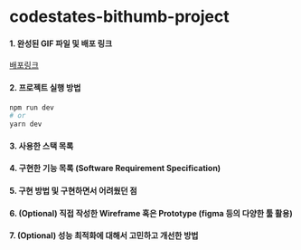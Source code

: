 # codestates-bithumb-project

#### 1. 완성된 GIF 파일 및 배포 링크

[배포링크](https://codestates-bithumb-frontend.firebaseapp.com/)

#### 2. 프로젝트 실행 방법

```bash
npm run dev
# or
yarn dev
```

#### 3. 사용한 스택 목록

#### 4. 구현한 기능 목록 (Software Requirement Specification)

#### 5. 구현 방법 및 구현하면서 어려웠던 점

#### 6. (Optional) 직접 작성한 Wireframe 혹은 Prototype (figma 등의 다양한 툴 활용)

#### 7. (Optional) 성능 최적화에 대해서 고민하고 개선한 방법
